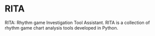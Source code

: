 # RITA
RITA:  Rhythm game Investigation Tool Assistant.
RITA is a collection of rhythm game chart analysis tools developed in Python.

